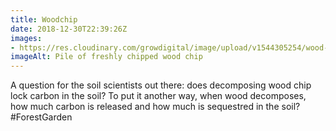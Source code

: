 ```yaml
---
title: Woodchip
date: 2018-12-30T22:39:26Z
images: 
- https://res.cloudinary.com/growdigital/image/upload/v1544305254/wood-chip-44193784521.jpg
imageAlt: Pile of freshly chipped wood chip
---
```


A question for the soil scientists out there: does decomposing wood chip lock carbon in the soil? To put it another way, when wood decomposes, how much carbon is released and how much is sequestred in the soil? #ForestGarden
